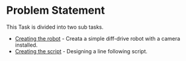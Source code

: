 # Problem Statement

This Task is divided into two sub tasks.

- [Creating the robot](./create_robot.md) - Creata a simple diff-drive robot with a camera installed.
- [Creating the script](./create_script.md) - Designing a line following script.